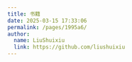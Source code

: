 ```yaml
---
title: 书籍
date: 2025-03-15 17:33:06
permalink: /pages/1995a6/
author: 
  name: LiuShuixiu
  link: https://github.com/liushuixiu
---
```


